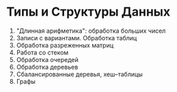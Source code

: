 # Типы и Структуры Данных

1) "Длинная арифметика": обработка больших чисел
2) Записи с вариантами. Обработка таблиц
3) Обработка разреженных матриц
4) Работа со стеком
5) Обработка очередей
6) Обработка деревьев 
7) Сбалансированные деревья, хеш–таблицы
8) Графы